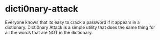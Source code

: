 # dicti0nary-attack
Everyone knows that its easy to crack a password if it appears in a dictionary. Dicti0nary Attack is a simple utility that does the same thing for all the words that are NOT in the dictionary.
